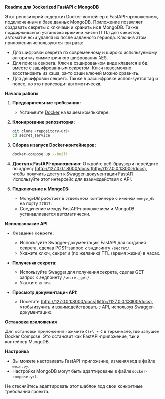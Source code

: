 **Readme для Dockerized FastAPI с MongoDB**

Этот репозиторий содержит Docker-контейнер с FastAPI-приложением, подключенным к базе данных MongoDB. Приложение позволяет создавать секреты с ключами и хранить их в MongoDB. Также поддерживается установка времени жизни (TTL) для секретов, автоматически удаляя их после заданного периода.
Ключи в этом приложении используются три раза: 
 - Для шифровки секрета по современному и широко используемому алгоритму симметричного шифрования AES.
 - Для поиска секрета. Ключ в хэшированном виде кладется в бд вместе с зашифрованным секретом. Ключ невозможно восстановить из хэша, за-то хэши ключей можно сравнить.
 - Для дешифровки секрета. Также в расшифровке используется tag и nonce, но это происходит автомотически.

**Начало работы**

1. **Предварительные требования:**
   - Установите [Docker](https://docs.docker.com/get-docker/) на вашем компьютере.

2. **Клонирование репозитория:**
   ```bash
   git clone <repository-url>
   cd secret_service
   ```

3. **Сборка и запуск Docker-контейнеров:**
   ```bash
   docker-compose up --build
   ```

4. **Доступ к FastAPI-приложению:**
   Откройте веб-браузер и перейдите по адресу [http://127.0.0.1:8000/docs](http://127.0.0.1:8000/docs), чтобы получить доступ к Swagger-документации FastAPI. Используйте этот интерфейс для взаимодействия с API.

5. **Подключение к MongoDB:**
   - MongoDB работает в отдельном контейнере с именем `mongo_db` на порту `27017`.
   - Соединение между FastAPI-приложением и MongoDB устанавливается автоматически.

**Использование API**

- **Создание секрета:**
  - Используйте Swagger-документацию FastAPI для создания секрета, сделав POST-запрос к эндпоинту `/secret/`.
  - Укажите ключ, секрет и (по желанию) TTL (время жизни) в часах.
 
- **Получения секрета:**
  - Используйте Swagger для получения секрета, сделав GET-запрос к эндпоинту `/secret_get/`.
  - Укажите ключ.

- **Просмотр документации API:**
  - Посетите [http://127.0.0.1:8000/docs](http://127.0.0.1:8000/docs), чтобы изучить и взаимодействовать с API, используя Swagger-документацию.

**Остановка приложения**

Для остановки приложения нажмите `Ctrl + C` в терминале, где запущен Docker Compose. Это остановит как FastAPI-приложение, так и контейнер MongoDB.

**Настройка**

- Вы можете настраивать FastAPI-приложение, изменяя код в файле `main.py`.
- Настройки MongoDB могут быть адаптированы в файле `docker-compose.yml`.

Не стесняйтесь адаптировать этот шаблон под свои конкретные требования проекта.
